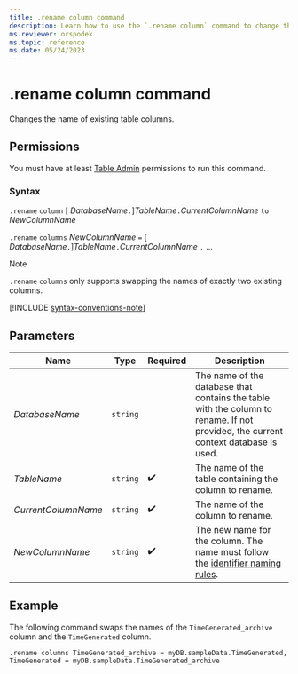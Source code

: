 ```yaml
---
title: .rename column command
description: Learn how to use the `.rename column` command to change the name of a column in an existing table.
ms.reviewer: orspodek
ms.topic: reference
ms.date: 05/24/2023
---
```

# .rename column command

Changes the name of existing table columns.

## Permissions

You must have at least [Table Admin](../access-control/role-based-access-control.md) permissions to run this command.

### Syntax

`.rename` `column` [ *DatabaseName*`.`]*TableName*`.`*CurrentColumnName* `to` *NewColumnName*

`.rename` `columns` *NewColumnName* `=` [ *DatabaseName*`.`]*TableName*`.`*CurrentColumnName* `,` ...

> [!NOTE]
> `.rename` `columns` only supports swapping the names of exactly two existing columns.

[!INCLUDE [syntax-conventions-note](../includes/syntax-conventions-note.md)]

## Parameters

|Name|Type|Required|Description|
|--|--|--|--|
|*DatabaseName*| `string` ||The name of the database that contains the table with the column to rename. If not provided, the current context database is used.|
|*TableName*| `string` | :heavy_check_mark:|The name of the table containing the column to rename.|
|*CurrentColumnName*| `string` | :heavy_check_mark:|The name of the column to rename.|
|*NewColumnName*| `string` | :heavy_check_mark:|The new name for the column. The name must follow the [identifier naming rules](../query/schema-entities/entity-names.md).|

## Example

The following command swaps the names of the `TimeGenerated_archive` column and the `TimeGenerated` column.

```kusto
.rename columns TimeGenerated_archive = myDB.sampleData.TimeGenerated, TimeGenerated = myDB.sampleData.TimeGenerated_archive
```

